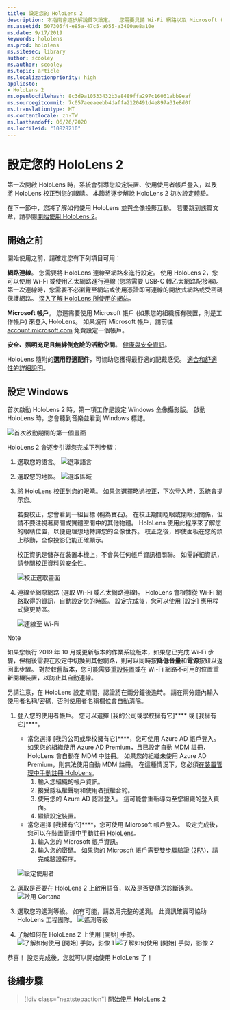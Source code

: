 ```yaml
---
title: 設定您的 HoloLens 2
description: 本指南會逐步解說首次設定。  您需要具備 Wi-Fi 網路以及 Microsoft (MSA) 或 Azure Active Directory (AAD) 帳戶。
ms.assetid: 507305f4-e85a-47c5-a055-a3400ae8a10e
ms.date: 9/17/2019
keywords: hololens
ms.prod: hololens
ms.sitesec: library
author: scooley
ms.author: scooley
ms.topic: article
ms.localizationpriority: high
appliesto:
- HoloLens 2
ms.openlocfilehash: 8c3d9a10533432b3e8489ffa297c16061abb9eaf
ms.sourcegitcommit: 7c057aeeaeebb4daffa2120491d4e897a31e8d0f
ms.translationtype: HT
ms.contentlocale: zh-TW
ms.lasthandoff: 06/26/2020
ms.locfileid: "10828210"
---
```

# 設定您的 HoloLens 2

第一次開啟 HoloLens 時，系統會引導您設定裝置、使用使用者帳戶登入，以及將 HoloLens 校正到您的眼睛。  本節將逐步解說 HoloLens 2 初次設定體驗。

在下一節中，您將了解如何使用 HoloLens 並與全像投影互動。 若要跳到該篇文章，請參閱[開始使用 HoloLens 2](hololens2-basic-usage.md)。

## 開始之前

開始使用之前，請確定您有下列項目可用：

**網路連線**。 您需要將 HoloLens 連線至網路來進行設定。 使用 HoloLens 2，您可以使用 Wi-Fi 或使用乙太網路進行連線 (您將需要 USB-C 轉乙太網路配接器)。 第一次連線時，您需要不必瀏覽至網站或使用憑證即可連線的開放式網路或受密碼保護網路。 [深入了解 HoloLens 所使用的網站](hololens-offline.md)。

**Microsoft 帳戶**。 您還需要使用 Microsoft 帳戶 (如果您的組織擁有裝置，則是工作帳戶) 來登入 HoloLens。 如果沒有 Microsoft 帳戶，請前往 [account.microsoft.com](https://account.microsoft.com) 免費設定一個帳戶。

**安全、照明充足且無絆倒危險的活動空間**。 [健康與安全資訊](https://go.microsoft.com/fwlink/p/?LinkId=746661)。

HoloLens 隨附的**選用舒適配件**，可協助您獲得最舒適的配戴感受。 [適合和舒適性的詳細說明](hololens2-setup.md#adjust-fit)。

## 設定 Windows

首次啟動 HoloLens 2 時，第一項工作是設定 Windows 全像攝影版。  啟動 HoloLens 時，您會聽到音樂並看到 Windows 標誌。

![首次啟動期間的第一個畫面](images/01-magic-moment.png)

HoloLens 2 會逐步引導您完成下列步驟：

1. 選取您的語言。
    ![選取語言](images/04-language.png)

1. 選取您的地區。
    ![選取區域](images/05-region.png)

1. 將 HoloLens 校正到您的眼睛。  如果您選擇略過校正，下次登入時，系統會提示您。

    若要校正，您會看到一組目標 (稱為寶石)。 在校正期間眨眼或閉眼沒關係，但請不要注視著房間或實體空間中的其他物體。 HoloLens 使用此程序來了解您的眼睛位置，以便更理想地轉譯您的全像世界。 校正之後，即使面板在您的頭上移動，全像投影仍能正確顯示。

    校正資訊是儲存在裝置本機上，不會與任何帳戶資訊相關聯。 如需詳細資訊，請參閱[校正資料與安全性](hololens-calibration.md#calibration-data-and-security)。

    ![校正選取畫面](images/06-et-corners.png)

1. 連線至網際網路 (選取 Wi-Fi 或乙太網路連線)。
     HoloLens 會根據從 Wi-Fi 網路取得的資訊，自動設定您的時區。 設定完成後，您可以使用 [設定] 應用程式變更時區。

    ![連線至 Wi-Fi](images/11-network.png)
> [!NOTE] 
> 如果您執行 2019 年 10 月或更新版本的作業系統版本，如果您已完成 Wi-Fi 步驟，但稍後需要在設定中切換到其他網路，則可以同時按**降低音量**和**電源**按鈕以返回此步驟。 對於較舊版本，您可能需要[重設裝置](hololens-recovery.md)或在 Wi-Fi 網路不可用的位置重新開機裝置，以防止其自動連線。
> 
> 另請注意，在 HoloLens 設定期間，認證將在兩分鐘後逾時。 請在兩分鐘內輸入使用者名稱/密碼，否則使用者名稱欄位會自動清除。

1. 登入您的使用者帳戶。 您可以選擇 [我的公司或學校擁有它]**** 或 [我擁有它]****。
    - 當您選擇 [我的公司或學校擁有它]****，您可使用 Azure AD 帳戶登入。 如果您的組織使用 Azure AD Premium，且已設定自動 MDM 註冊，HoloLens 會自動在 MDM 中註冊。 如果您的組織未使用 Azure AD Premium，則無法使用自動 MDM 註冊。 在這種情況下，您必須[在裝置管理中手動註冊 HoloLens](hololens-enroll-mdm.md#enroll-through-settings-app)。
        1. 輸入您組織的帳戶資訊。
        1. 接受隱私權聲明和使用者授權合約。
        1. 使用您的 Azure AD 認證登入。 這可能會重新導向至您組織的登入頁面。
        1. 繼續設定裝置。
    - 當您選擇 [我擁有它]****，您可使用 Microsoft 帳戶登入。 設定完成後，您可以[在裝置管理中手動註冊 HoloLens](hololens-enroll-mdm.md#enroll-through-settings-app)。
        1. 輸入您的 Microsoft 帳戶資訊。
        2. 輸入您的密碼。 如果您的 Microsoft 帳戶需要[雙步驟驗證 (2FA)](https://blogs.technet.microsoft.com/microsoft_blog/2013/04/17/microsoft-account-gets-more-secure/)，請完成驗證程序。

    ![設定使用者](images/13-device-owner.png)

1. 選取是否要在 HoloLens 2 上啟用語音，以及是否要傳送診斷遙測。
    ![啟用 Cortana](images/22-do-more-with-voice.png)

1. 選取您的遙測等級。 如有可能，請啟用完整的遙測。 此資訊確實可協助 HoloLens 工程團隊。
     ![遙測等級](images/24-telemetry.png)

1. 了解如何在 HoloLens 2 上使用 [開始] 手勢。
     ![了解如何使用 [開始] 手勢，影像 1](images/26-01-startmenu-learning.png) ![了解如何使用 [開始] 手勢，影像 2](images/26-02-startmenu-learning.png)

恭喜！  設定完成後，您就可以開始使用 HoloLens 了！

## 後續步驟

> [!div class="nextstepaction"]
> [開始使用 HoloLens 2](hololens2-basic-usage.md)
